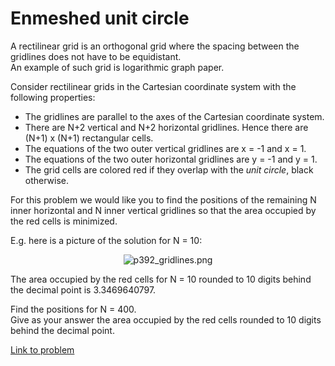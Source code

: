 # Enmeshed unit circle

<p>
A rectilinear grid is an orthogonal grid where the spacing between the gridlines does not have to be equidistant.<br />
An example of such grid is logarithmic graph paper.
</p>
<p>
Consider rectilinear grids in the Cartesian coordinate system with the following properties:<br /></p><ul><li>The gridlines are parallel to the axes of the Cartesian coordinate system.</li><li>There are N+2 vertical and N+2 horizontal gridlines. Hence there are (N+1) x (N+1) rectangular cells.</li><li>The equations of the two outer vertical gridlines are x = -1 and x = 1.</li><li>The equations of the two outer horizontal gridlines are y = -1 and y = 1.</li><li>The grid cells are colored red if they overlap with the <dfn title="The unit circle is the circle that has radius 1 and is centered at the origin">unit circle</dfn>, black otherwise.</li></ul>For this problem we would like you to find the positions of the remaining N inner horizontal and N inner vertical gridlines so that the area occupied by the red cells is minimized.

<p>
E.g. here is a picture of the solution for N = 10:
</p><p align="center">
<img src="project/images/p392_gridlines.png" alt="p392_gridlines.png" /></p>


The area occupied by the red cells for N = 10 rounded to 10 digits behind the decimal point is 3.3469640797.

<p>
Find the positions for N = 400.<br /> 
Give as your answer the area occupied by the red cells rounded to 10 digits behind the decimal point.
</p>


[Link to problem](https://projecteuler.net/problem=392)

